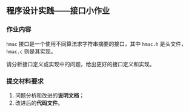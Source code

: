 ## 程序设计实践——接口小作业

### 作业内容

`hmac` 接口是一个使用不同算法求字符串摘要的接口，其中 `hmac.h` 是头文件，`hmac.c` 则是其实现。

请分析接口定义或实现中的问题，给出更好的接口定义和实现。

### 提交材料要求

1. 问题分析和改进的**说明文档**；
2. 改进后的**代码文件**。
